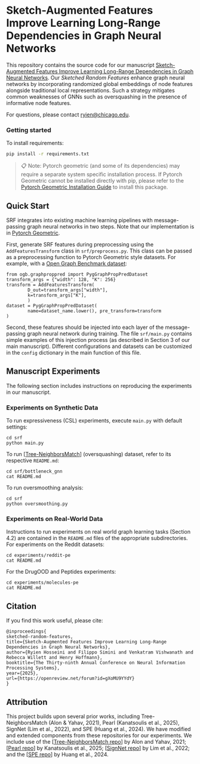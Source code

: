 # Sketch-Augmented Features Improve Learning Long-Range Dependencies in Graph Neural Networks

This repository contains the source code for our manuscript [Sketch-Augmented Features Improve Learning Long-Range Dependencies in Graph Neural Networks](https://neurips.cc/virtual/2025/poster/116734). Our _Sketched Random Features_ enhance graph neural networks by incorporating randomized global embeddings of node features alongside traditional local representations. Such a strategy mitigates common weaknesses of GNNs such as oversquashing in the presence of informative node features.

For questions, please contact [ryien@chicago.edu](mailto:ryien@uchicago.edu).

### Getting started

To install requirements:

```bash
pip install -r requirements.txt
```

>📋  Note: Pytorch geometric (and some of its dependencies) may require a separate system specific installation process. If Pytorch Geometric cannot be installed directly with pip, please refer to the [Pytorch Geometric Installation Guide](https://pytorch-geometric.readthedocs.io/en/latest/notes/installation.html) to install this package.

## Quick Start
SRF integrates into existing machine learning pipelines with message-passing graph neural networks in two steps. Note that our implementation is in [Pytorch Geometric](https://pytorch-geometric.readthedocs.io/en/latest/).

First, generate SRF features during preprocessing using the `AddFeaturesTransform` class in `srf/preprocess.py`. This class can be passed as a preprocessing function to Pytorch Geometric style datasets. For example, with a [Open Graph Benchmark dataset](https://ogb.stanford.edu/):

```
from ogb.graphproppred import PygGraphPropPredDataset
transform_args = {"width": 128, "K": 256}
transform = AddFeaturesTransform(
        D_out=transform_args["width"],
        k=transform_args["K"],
        )
dataset = PygGraphPropPredDataset(
        name=dataset_name.lower(), pre_transform=transform
)
```

Second, these features should be injected into each layer of the message-passing graph neural network during training. The file `srf/main.py` contains simple examples of this injection process (as described in Section 3 of our main manuscript). Different configurations and datasets can be customized in the `config` dictionary in the main function of this file.  

## Manuscript Experiments

The following section includes instructions on reproducing the experiments in our manuscript.  

### Experiments on Synthetic Data

To run expressiveness (CSL) experiments, execute `main.py` with default settings:

```
cd srf
python main.py
```

To run [[Tree-NeighborsMatch](https://github.com/tech-srl/bottleneck)] (oversquashing) dataset, refer to its respective `README.md`:

```
cd srf/bottleneck_gnn
cat README.md
```

To run oversmoothing analysis:

```
cd srf
python oversmoothing.py
```


### Experiments on Real-World Data
Instructions to run experiments on real world graph learning tasks (Section 4.2) are contained in the `README.md` files of the appropriate subdirectories. For experiments on the Reddit datasets:

```
cd experiments/reddit-pe
cat README.md
```

For the DrugOOD and Peptides experiments:

```
cd experiments/molecules-pe
cat README.md
```

## Citation
If you find this work useful, please cite:
```
@inproceedings{
sketched-random-features,
title={Sketch-Augmented Features Improve Learning Long-Range Dependencies in Graph Neural Networks},
author={Ryien Hosseini and Filippo Simini and Venkatram Vishwanath and Rebecca Willett and Henry Hoffmann},
booktitle={The Thirty-ninth Annual Conference on Neural Information Processing Systems},
year={2025},
url={https://openreview.net/forum?id=gXoMU9YYdY}
}
```

## Attribution
This project builds upon several prior works, including Tree-NeighborsMatch (Alon & Yahav, 2021), Pearl (Kanatsoulis et al., 2025), SignNet (Lim et al., 2022), and SPE (Huang et al., 2024). We have modified and extended components from these repositories for our experiments.
We include use of the  [[Tree-NeighborsMatch repo](https://github.com/tech-srl/bottleneck)] by Alon and Yahav, 2021; [[Pearl repo](https://github.com/ehejin/Pearl-PE)] by Kanatsoulis et al., 2025; [[SignNet repo](https://github.com/cptq/SignNet-BasisNet)] by Lim et al., 2022; and the [[SPE repo](https://github.com/Graph-COM/SPE)] by Huang et al., 2024.
